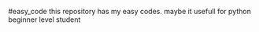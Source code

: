 # e a s y _ c o d e 
 this repository has my easy codes. maybe it usefull for python beginner level student
 
